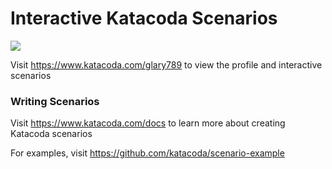 # Interactive Katacoda Scenarios

[![](http://shields.katacoda.com/katacoda/glary789/count.svg)](https://www.katacoda.com/glary789 "Get your profile on Katacoda.com")

Visit https://www.katacoda.com/glary789 to view the profile and interactive scenarios

### Writing Scenarios
Visit https://www.katacoda.com/docs to learn more about creating Katacoda scenarios

For examples, visit https://github.com/katacoda/scenario-example
